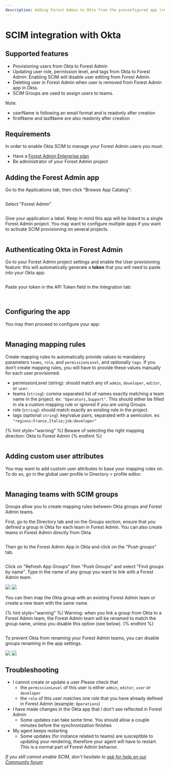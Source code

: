 ```yaml
---
description: Adding Forest Admin to Okta from the preconfigured app (recommended)
---
```


# SCIM integration with Okta

## Supported features

- Provisioning users from Okta to Forest Admin
- Updating user role, permission level, and tags from Okta to Forest Admin: Enabling SCIM will disable user editing from Forest Admin.
- Deleting user in Forest Admin when user is removed from Forest Admin app in Okta.
- SCIM Groups are used to assign users to teams.

Note:

- userName is following an email format and is readonly after creation
- firstName and lastName are also readonly after creation

## Requirements

In order to enable Okta SCIM to manage your Forest Admin users you must:

- Have a [Forest Admin Enterprise plan](https://www.forestadmin.com/pricing)
- Be administrator of your Forest Admin project

## Adding the Forest Admin app

Go to the Applications tab, then click "Browse App Catalog":

<figure><img src="../../.gitbook/assets/image (466).png" alt=""><figcaption></figcaption></figure>

Select "Forest Admin"

<figure><img src="../../.gitbook/assets/image (452).png" alt=""><figcaption></figcaption></figure>

Give your application a label. Keep in mind this app will be linked to a single Forest Admin project. You may want to configure multiple apps if you want to activate SCIM provisioning on several projects.

<figure><img src="../../.gitbook/assets/image (489).png" alt=""><figcaption></figcaption></figure>

## Authenticating Okta in Forest Admin

Go to your Forest Admin project settings and enable the User provisioning feature: this will automatically generate a **token** that you will need to paste into your Okta app:​

<figure><img src="../../.gitbook/assets/image (510).png" alt=""><figcaption></figcaption></figure>

Paste your token in the API Token field in the Integration tab:​​​​

<figure><img src="../../.gitbook/assets/image (447).png" alt=""><figcaption></figcaption></figure>

<figure><img src="../../.gitbook/assets/image (496).png" alt=""><figcaption></figcaption></figure>

## Configuring the app

You may then proceed to configure your app:

<figure><img src="../../.gitbook/assets/image (481).png" alt=""><figcaption></figcaption></figure>

## Managing mapping rules

Create mapping rules to automatically provide values to mandatory parameters `teams`, `role`, and `permissionLevel`, and optionally `tags`. If you don’t create mapping rules, you will have to provide these values manually for each user provisioned.

- permissionLevel (string): should match any of `admin`, `developer`, `editor`, or `user`.
- teams (`string`): comma separated list of names exactly matching a team name in the project. ex: `"Operators,Support"`. This should either be filled in via a custom mapping rule or ignored if you are using Groups.
- role (`string`): should match exactly an existing role in the project.
- tags (optional `string`): key/value pairs, separated with a semicolon. ex: `"regions:France,Italie;job:developer"`

{% hint style="warning" %}
Beware of selecting the right mapping direction: Okta to Forest Admin
{% endhint %}

<figure><img src="../../.gitbook/assets/image (3) (1) (1).png" alt=""><figcaption></figcaption></figure>

## Adding custom user attributes

You may want to add custom user attributes to base your mapping rules on. To do so, go in the global user profile in Directory > profile editor.

<figure><img src="../../.gitbook/assets/image (509).png" alt=""><figcaption></figcaption></figure>

## Managing teams with SCIM groups

Groups allow you to create mapping rules between Okta groups and Forest Admin teams.

First, go to the Directory tab and on the Groups section, ensure that you defined a group in Okta for each team in Forest Admin. You can also create teams in Forest Admin directly from Okta.

<figure><img src="../../.gitbook/assets/image (584).png" alt=""><figcaption></figcaption></figure>

Then go to the Forest Admin App in Okta and click on the "Push groups" tab.

<figure><img src="../../.gitbook/assets/image (596).png" alt=""><figcaption></figcaption></figure>

Click on "Refresh App Groups" then "Push Groups" and select "Find groups by name". Type in the name of any group you want to link with a Forest Admin team.

![](<../../.gitbook/assets/image (582).png>)
![](<../../.gitbook/assets/image (583).png>)

You can then map the Okta group with an existing Forest Admin team or create a new team with the same name.

{% hint style="warning" %}
Warning: when you link a group from Okta to a Forest Admin team, the Forest Admin team will be renamed to match the group name, unless you disable this option (see below).
{% endhint %}

<figure><img src="../../.gitbook/assets/image (589).png" alt=""><figcaption></figcaption></figure>

To prevent Okta from renaming your Forest Admin teams, you can disable groups renaming in the app settings.

![](<../../.gitbook/assets/image (4).png>)
![](<../../.gitbook/assets/image (3).png>)

## Troubleshooting

- I cannot create or update a user Please check that
  - the `permissionLevel` of this user is either `admin`, `editor`, `user` or `developer`
  - the `role` of this user matches one role that you have already defined in Forest Admin (example: `Operations`)
- I have made changes in the Okta app that I don't see reflected in Forest Admin
  - Some updates can take some time. You should allow a couple minutes before the synchronization finishes
- My agent keeps restarting
  - Some updates (for instance related to teams) are susceptible to updating your rendering, therefore your agent will have to restart. This is a normal part of Forest Admin behavior.

_If you still cannot enable SCIM, don't hesitate to_ [_ask for help on our Community forum_](https://community.forestadmin.com/)
